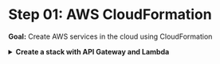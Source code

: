 # Step 01: AWS CloudFormation

**Goal:** Create AWS services in the cloud using CloudFormation

<details>
<summary><b>Create a stack with API Gateway and Lambda</b></summary><p>

(If you cloned the repository locally, skip the the next 2 points)

1. Go to link:
https://github.com/sgdazn/introduction-to-serveless-workshop/blob/master/02_CloudFormation/stack-template.yml

2. Click on `Raw`, right click the page, and save it on you computer

3. In the AWS Console, go to the CloudFormation section: https://eu-central-1.console.aws.amazon.com/cloudformation

4. In the top right, click on `Create stack`

5. Select: `Template is ready`, and `Upload template file`

6. Upload the template you just downloaded 

7. Click on `Next`

8. For both fields `Stack name` and `AppName` insert the same value `intro-to-serverless-` followed by your name - for example `intro-to-serverless-john-smith`

9. Click on `Next`

10. Skip everything and click on `Next`

11. Click on the warning checkbox related to `AWS::IAM::Role`

12. Click on `Create stack`

13. Wait for the stack progress to be `COMPLETED`
</details>
